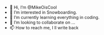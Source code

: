 - 👋 Hi, I’m @MikeOisCool
- 👀 I’m interested in Snowboarding.
- 🌱 I’m currently learning everything in coding.
- 💞️ I’m looking to collaborate on ...
- 📫 How to reach me, I ll write back

<!---
MikeOisCool/MikeOisCool is a ✨ special ✨ repository because its `README.md` (this file) appears on your GitHub profile.
You can click the Preview link to take a look at your changes.
--->
